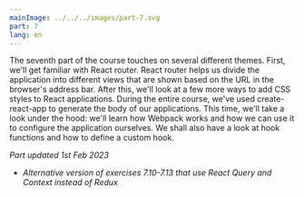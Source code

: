 ```yaml
---
mainImage: ../../../images/part-7.svg
part: 7
lang: en
---
```


<div class="intro">

The seventh part of the course touches on several different themes.
First, we'll get familiar with React router.
React router helps us divide the application into different views that are shown based on the URL in the browser's address bar.
After this, we'll look at a few more ways to add CSS styles to React applications.
During the entire course, we've used create-react-app to generate the body of our applications.
This time, we'll take a look under the hood: we'll learn how Webpack works and how we can use it to configure the application ourselves.
We shall also have a look at hook functions and how to define a custom hook.

<i>Part updated 1st Feb 2023</i>

- <i>Alternative version of exercises 7.10-7.13 that use React Query and Context instead of Redux</i>

</div>
